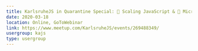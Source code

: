 ```yaml
---
title: KarlsruheJS in Quarantine Special: 🚀 Scaling JavaScript & 🔬 Micro-Animations
date: 2020-03-18
location: Online, GoToWebinar
link: https://www.meetup.com/KarlsruheJS/events/269488349/
usergroup: kajs
type: usergroup
---
```

